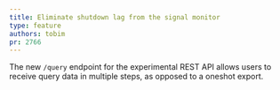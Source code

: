 ```yaml
---
title: Eliminate shutdown lag from the signal monitor
type: feature
authors: tobim
pr: 2766
---
```


The new `/query` endpoint for the experimental REST API allows users to receive
query data in multiple steps, as opposed to a oneshot export.
